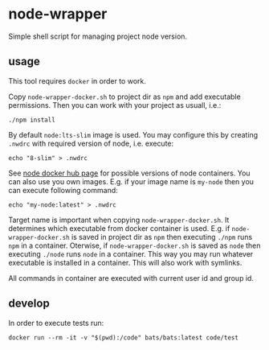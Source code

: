 # node-wrapper

Simple shell script for managing project node version.

## usage

This tool requires `docker` in order to work.

Copy `node-wrapper-docker.sh` to project dir as `npm` and add executable permissions. Then you can work with your project as usuall, i.e.:
```
./npm install
```

By default `node:lts-slim` image is used. You may configure this by creating `.nwdrc` with required version of node, i.e. execute:
```
echo "8-slim" > .nwdrc
```
See [node docker hub page](https://hub.docker.com/_/node/) for possible versions of node containers. You can also use you own images. E.g. if your image name is `my-node` then you can execute following command:
```
echo "my-node:latest" > .nwdrc
```

Target name is important when copying `node-wrapper-docker.sh`. It determines which executable from docker container is used. E.g. if `node-wrapper-docker.sh` is saved in project dir as `npm` then executing `./npm` runs `npm` in a container. Oterwise, if `node-wrapper-docker.sh` is saved as `node` then executing `./node` runs `node` in a container. This way you may run whatever executable is installed in a container. This will also work with symlinks.

All commands in container are executed with current user id and group id.

## develop

In order to execute tests run:
```
docker run --rm -it -v "$(pwd):/code" bats/bats:latest code/test
```
